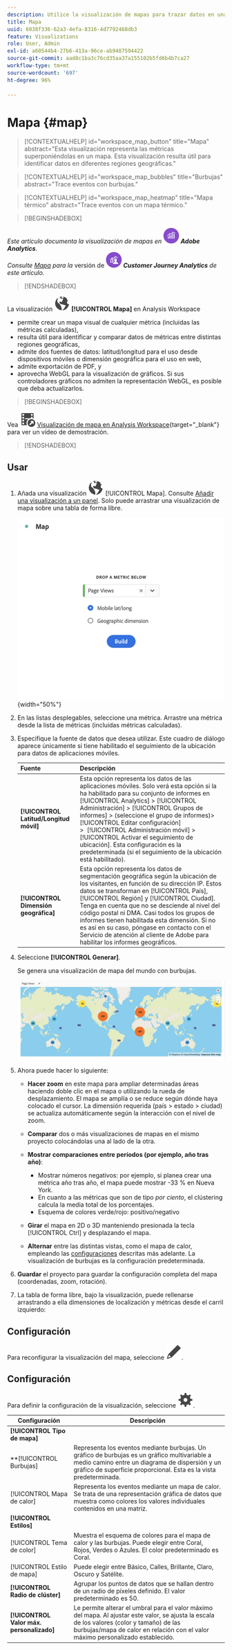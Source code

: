 ```yaml
---
description: Utilice la visualización de mapas para trazar datos en una visualización de mapa geográfico.
title: Mapa
uuid: 6038f336-62a3-4efa-8316-4d7792468db3
feature: Visualizations
role: User, Admin
exl-id: a60544b4-27b6-413a-96ce-ab9487594422
source-git-commit: aad8c1ba3c76cd35aa37a155102b5fd6b4b7ca27
workflow-type: tm+mt
source-wordcount: '697'
ht-degree: 96%

---
```


# Mapa {#map}

<!-- markdownlint-disable MD034 -->

<!-- markdownlint-disable MD034 -->

>[!CONTEXTUALHELP]
>id="workspace_map_button"
>title="Mapa"
>abstract="Esta visualización representa las métricas superponiéndolas en un mapa. Esta visualización resulta útil para identificar datos en diferentes regiones geográficas."

<!-- markdownlint-enable MD034 -->

<!-- markdownlint-disable MD034 -->

>[!CONTEXTUALHELP]
>id="workspace_map_bubbles"
>title="Burbujas"
>abstract="Trace eventos con burbujas."

<!-- markdownlint-enable MD034 -->

<!-- markdownlint-disable MD034 -->

>[!CONTEXTUALHELP]
>id="workspace_map_heatmap"
>title="Mapa térmico"
>abstract="Trace eventos con un mapa térmico."

<!-- markdownlint-enable MD034 -->


>[!BEGINSHADEBOX]

_Este artículo documenta la visualización de mapas en_ ![Adobe Analytics](/help/assets/icons/AdobeAnalytics.svg) _**Adobe Analytics**._<br/>_Consulte [Mapa](https://experienceleague.adobe.com/en/docs/analytics-platform/using/cja-workspace/visualizations/map) para la_ versión de ![CustomerJourneyAnalytics](/help/assets/icons/CustomerJourneyAnalytics.svg) _**Customer Journey Analytics** de este artículo._

>[!ENDSHADEBOX]



La visualización ![Globo](/help/assets/icons/Globe.svg) **[!UICONTROL Mapa]** en Analysis Workspace

* permite crear un mapa visual de cualquier métrica (incluidas las métricas calculadas),
* resulta útil para identificar y comparar datos de métricas entre distintas regiones geográficas,
* admite dos fuentes de datos: latitud/longitud para el uso desde dispositivos móviles o dimensión geográfica para el uso en web,
* admite exportación de PDF, y
* aprovecha WebGL para la visualización de gráficos. Si sus controladores gráficos no admiten la representación WebGL, es posible que deba actualizarlos.


>[!BEGINSHADEBOX]

Vea ![VideoCheckedOut](/help/assets/icons/VideoCheckedOut.svg) [Visualización de mapa en Analysis Workspace](https://video.tv.adobe.com/v/23559/?quality=12){target="_blank"} para ver un vídeo de demostración.

>[!ENDSHADEBOX]


## Usar

1. Añada una visualización ![Mapa](/help/assets/icons/Globe.svg) [!UICONTROL Mapa]. Consulte [Añadir una visualización a un panel](freeform-analysis-visualizations.md#add-visualizations-to-a-panel). Solo puede arrastrar una visualización de mapa sobre una tabla de forma libre.

   ![Configuración de mapa](assets/map-configuration.png){width="50%"}

1. En las listas desplegables, seleccione una métrica. Arrastre una métrica desde la lista de métricas (incluidas métricas calculadas).
1. Especifique la fuente de datos que desea utilizar. Este cuadro de diálogo aparece únicamente si tiene habilitado el seguimiento de la ubicación para datos de aplicaciones móviles.

   | Fuente | Descripción |
   | --- | --- |
   | **[!UICONTROL Latitud/Longitud móvil]** | Esta opción representa los datos de las aplicaciones móviles. Solo verá esta opción si la ha habilitado para su conjunto de informes en [!UICONTROL Analytics] > [!UICONTROL Administración] > [!UICONTROL Grupos de informes] > (seleccione el grupo de informes)> [!UICONTROL Editar configuración] >  [!UICONTROL Administración móvil] > [!UICONTROL Activar el seguimiento de ubicación]. Esta configuración es la predeterminada (si el seguimiento de la ubicación está habilitado). |
   | **[!UICONTROL Dimensión geográfica]** | Esta opción representa los datos de segmentación geográfica según la ubicación de los visitantes, en función de su dirección IP. Estos datos se transforman en [!UICONTROL País], [!UICONTROL Región] y [!UICONTROL Ciudad]. Tenga en cuenta que no se desciende al nivel del código postal ni DMA. Casi todos los grupos de informes tienen habilitada esta dimensión. Si no es así en su caso, póngase en contacto con el Servicio de atención al cliente de Adobe para habilitar los informes geográficos. |

1. Seleccione **[!UICONTROL Generar]**.

   Se genera una visualización de mapa del mundo con burbujas.

   ![](assets/bubble-world-view.png)

1. Ahora puede hacer lo siguiente:

   * **Hacer zoom** en este mapa para ampliar determinadas áreas haciendo doble clic en el mapa o utilizando la rueda de desplazamiento. El mapa se amplía o se reduce según dónde haya colocado el cursor. La dimensión requerida (país > estado > ciudad) se actualiza automáticamente según la interacción con el nivel de zoom.
   * **Comparar** dos o más visualizaciones de mapas en el mismo proyecto colocándolas una al lado de la otra.
   * **Mostrar comparaciones entre períodos (por ejemplo, año tras año)**:

      * Mostrar números negativos: por ejemplo, si planea crear una métrica año tras año, el mapa puede mostrar -33 % en Nueva York.
      * En cuanto a las métricas que son de tipo *por ciento*, el clústering calcula la media total de los porcentajes.
      * Esquema de colores verde/rojo: positivo/negativo

   * **Girar** el mapa en 2D o 3D manteniendo presionada la tecla [!UICONTROL Ctrl] y desplazando el mapa.

   * **Alternar** entre las distintas vistas, como el mapa de calor, empleando las [configuraciones](/help/analyze/analysis-workspace/visualizations/map-visualization.md#section_5F89C620A6AA42BC8E0955478B3A427E) descritas más adelante. La visualización de burbujas es la configuración predeterminada.

1. **Guardar** el proyecto para guardar la configuración completa del mapa (coordenadas, zoom, rotación).
1. La tabla de forma libre, bajo la visualización, puede rellenarse arrastrando a ella dimensiones de localización y métricas desde el carril izquierdo:



## Configuración

Para reconfigurar la visualización del mapa, seleccione ![Editar](/help/assets/icons/Edit.svg).


## Configuración

Para definir la configuración de la visualización, seleccione ![Configuración](/help/assets/icons/Setting.svg).

| Configuración | Descripción |
|--- |--- |
| **[!UICONTROL Tipo de mapa]** | |
| **[!UICONTROL Burbujas] | Representa los eventos mediante burbujas. Un gráfico de burbujas es un gráfico multivariable a medio camino entre un diagrama de dispersión y un gráfico de superficie proporcional. Esta es la vista predeterminada. |
| [!UICONTROL Mapa de calor] | Representa los eventos mediante un mapa de calor. Se trata de una representación gráfica de datos que muestra como colores los valores individuales contenidos en una matriz. |
| **[!UICONTROL Estilos]** | |
| [!UICONTROL Tema de color] | Muestra el esquema de colores para el mapa de calor y las burbujas. Puede elegir entre Coral, Rojos, Verdes o Azules. El color predeterminado es Coral. |
| [!UICONTROL Estilo de mapa] | Puede elegir entre Básico, Calles, Brillante, Claro, Oscuro y Satélite. |
| **[!UICONTROL Radio de clúster]** | Agrupar los puntos de datos que se hallan dentro de un radio de píxeles definido. El valor predeterminado es 50. |
| **[!UICONTROL Valor máx. personalizado]** | Le permite alterar el umbral para el valor máximo del mapa. Al ajustar este valor, se ajusta la escala de los valores (color y tamaño) de las burbujas/mapa de calor en relación con el valor máximo personalizado establecido. |

<!--
## Build a time-parting heatmap

Here is a video on the topic:

>[!VIDEO](https://video.tv.adobe.com/v/26991/?quality=12)

-->

